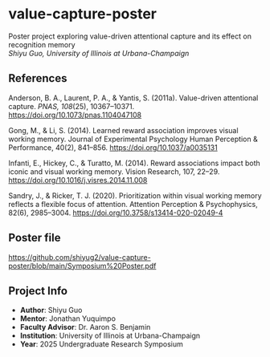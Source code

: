 # value-capture-poster
Poster project exploring value-driven attentional capture and its effect on recognition memory  
*Shiyu Guo, University of Illinois at Urbana-Champaign*

## References

Anderson, B. A., Laurent, P. A., & Yantis, S. (2011a). Value-driven attentional capture. *PNAS, 108*(25), 10367–10371.  
https://doi.org/10.1073/pnas.1104047108

Gong, M., & Li, S. (2014). Learned reward association improves visual working memory. Journal of Experimental Psychology Human Perception & Performance, 40(2), 841–856. https://doi.org/10.1037/a0035131

Infanti, E., Hickey, C., & Turatto, M. (2014). Reward associations impact both iconic and visual working memory. Vision Research, 107, 22–29. https://doi.org/10.1016/j.visres.2014.11.008

Sandry, J., & Ricker, T. J. (2020). Prioritization within visual working memory reflects a flexible focus of attention. Attention Perception & Psychophysics, 82(6), 2985–3004. https://doi.org/10.3758/s13414-020-02049-4

## Poster file

https://github.com/shiyug2/value-capture-poster/blob/main/Symposium%20Poster.pdf

## Project Info

- **Author**: Shiyu Guo  
- **Mentor**: Jonathan Yuquimpo  
- **Faculty Advisor**: Dr. Aaron S. Benjamin  
- **Institution**: University of Illinois at Urbana-Champaign  
- **Year**: 2025 Undergraduate Research Symposium
